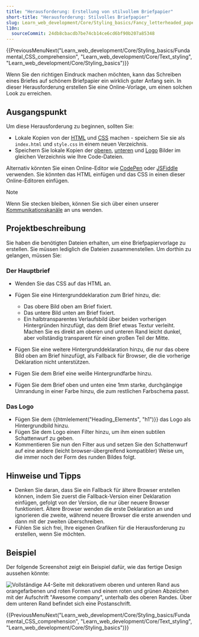 ```yaml
---
title: "Herausforderung: Erstellung von stilvollem Briefpapier"
short-title: "Herausforderung: Stilvolles Briefpapier"
slug: Learn_web_development/Core/Styling_basics/Fancy_letterheaded_paper
l10n:
  sourceCommit: 24db8cbacdb7be74cb14ce6cd6bf90b207a85348
---
```


{{PreviousMenuNext("Learn_web_development/Core/Styling_basics/Fundamental_CSS_comprehension", "Learn_web_development/Core/Text_styling", "Learn_web_development/Core/Styling_basics")}}

Wenn Sie den richtigen Eindruck machen möchten, kann das Schreiben eines Briefes auf schönem Briefpapier ein wirklich guter Anfang sein. In dieser Herausforderung erstellen Sie eine Online-Vorlage, um einen solchen Look zu erreichen.

## Ausgangspunkt

Um diese Herausforderung zu beginnen, sollten Sie:

- Lokale Kopien von der [HTML](https://github.com/mdn/learning-area/blob/main/css/styling-boxes/letterheaded-paper-start/index.html) und [CSS](https://github.com/mdn/learning-area/blob/main/css/styling-boxes/letterheaded-paper-start/style.css) machen - speichern Sie sie als `index.html` und `style.css` in einem neuen Verzeichnis.
- Speichern Sie lokale Kopien der [oberen](https://raw.githubusercontent.com/mdn/learning-area/master/css/styling-boxes/letterheaded-paper-start/top-image.png), [unteren](https://raw.githubusercontent.com/mdn/learning-area/master/css/styling-boxes/letterheaded-paper-start/bottom-image.png) und [Logo](https://raw.githubusercontent.com/mdn/learning-area/master/css/styling-boxes/letterheaded-paper-start/logo.png) Bilder im gleichen Verzeichnis wie Ihre Code-Dateien.

Alternativ könnten Sie einen Online-Editor wie [CodePen](https://codepen.io/) oder [JSFiddle](https://jsfiddle.net/) verwenden.
Sie könnten das HTML einfügen und das CSS in einen dieser Online-Editoren einfügen.

> [!NOTE]
> Wenn Sie stecken bleiben, können Sie sich über einen unserer [Kommunikationskanäle](/de/docs/MDN/Community/Communication_channels) an uns wenden.

## Projektbeschreibung

Sie haben die benötigten Dateien erhalten, um eine Briefpapiervorlage zu erstellen. Sie müssen lediglich die Dateien zusammenstellen. Um dorthin zu gelangen, müssen Sie:

### Der Hauptbrief

- Wenden Sie das CSS auf das HTML an.
- Fügen Sie eine Hintergrunddeklaration zum Brief hinzu, die:
  - Das obere Bild oben am Brief fixiert.
  - Das untere Bild unten am Brief fixiert.
  - Ein halbtransparentes Verlaufsbild über beiden vorherigen Hintergründen hinzufügt, das dem Brief etwas Textur verleiht. Machen Sie es direkt am oberen und unteren Rand leicht dunkel, aber vollständig transparent für einen großen Teil der Mitte.

- Fügen Sie eine weitere Hintergrunddeklaration hinzu, die nur das obere Bild oben am Brief hinzufügt, als Fallback für Browser, die die vorherige Deklaration nicht unterstützen.
- Fügen Sie dem Brief eine weiße Hintergrundfarbe hinzu.
- Fügen Sie dem Brief oben und unten eine 1mm starke, durchgängige Umrandung in einer Farbe hinzu, die zum restlichen Farbschema passt.

### Das Logo

- Fügen Sie dem {{htmlelement("Heading_Elements", "h1")}} das Logo als Hintergrundbild hinzu.
- Fügen Sie dem Logo einen Filter hinzu, um ihm einen subtilen Schattenwurf zu geben.
- Kommentieren Sie nun den Filter aus und setzen Sie den Schattenwurf auf eine andere (leicht browser-übergreifend kompatibler) Weise um, die immer noch der Form des runden Bildes folgt.

## Hinweise und Tipps

- Denken Sie daran, dass Sie ein Fallback für ältere Browser erstellen können, indem Sie zuerst die Fallback-Version einer Deklaration einfügen, gefolgt von der Version, die nur über neuere Browser funktioniert. Ältere Browser wenden die erste Deklaration an und ignorieren die zweite, während neuere Browser die erste anwenden und dann mit der zweiten überschreiben.
- Fühlen Sie sich frei, Ihre eigenen Grafiken für die Herausforderung zu erstellen, wenn Sie möchten.

## Beispiel

Der folgende Screenshot zeigt ein Beispiel dafür, wie das fertige Design aussehen könnte:

![Vollständige A4-Seite mit dekorativem oberen und unteren Rand aus orangefarbenen und roten Formen und einem roten und grünen Abzeichen mit der Aufschrift "Awesome company", unterhalb des oberen Randes. Über dem unteren Rand befindet sich eine Postanschrift.](letterhead.png)

{{PreviousMenuNext("Learn_web_development/Core/Styling_basics/Fundamental_CSS_comprehension", "Learn_web_development/Core/Text_styling", "Learn_web_development/Core/Styling_basics")}}
